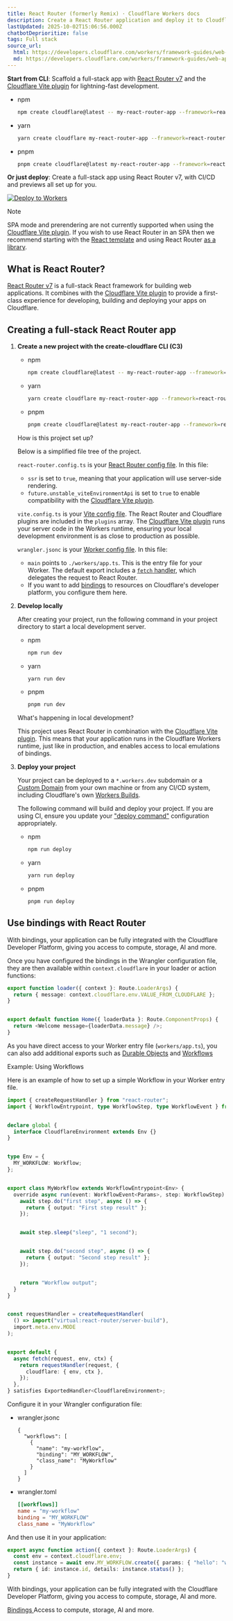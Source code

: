 ```yaml
---
title: React Router (formerly Remix) · Cloudflare Workers docs
description: Create a React Router application and deploy it to Cloudflare Workers
lastUpdated: 2025-10-02T15:06:56.000Z
chatbotDeprioritize: false
tags: Full stack
source_url:
  html: https://developers.cloudflare.com/workers/framework-guides/web-apps/react-router/
  md: https://developers.cloudflare.com/workers/framework-guides/web-apps/react-router/index.md
---
```


**Start from CLI**: Scaffold a full-stack app with [React Router v7](https://reactrouter.com/) and the [Cloudflare Vite plugin](https://developers.cloudflare.com/workers/vite-plugin/) for lightning-fast development.

* npm

  ```sh
  npm create cloudflare@latest -- my-react-router-app --framework=react-router
  ```

* yarn

  ```sh
  yarn create cloudflare my-react-router-app --framework=react-router
  ```

* pnpm

  ```sh
  pnpm create cloudflare@latest my-react-router-app --framework=react-router
  ```

**Or just deploy**: Create a full-stack app using React Router v7, with CI/CD and previews all set up for you.

[![Deploy to Workers](https://deploy.workers.cloudflare.com/button)](https://deploy.workers.cloudflare.com/?url=https://github.com/cloudflare/templates/tree/main/react-router-starter-template)

Note

SPA mode and prerendering are not currently supported when using the [Cloudflare Vite plugin](https://developers.cloudflare.com/workers/vite-plugin/). If you wish to use React Router in an SPA then we recommend starting with the [React template](https://developers.cloudflare.com/workers/framework-guides/web-apps/react/) and using React Router [as a library](https://reactrouter.com/start/data/installation).

## What is React Router?

[React Router v7](https://reactrouter.com/) is a full-stack React framework for building web applications. It combines with the [Cloudflare Vite plugin](https://developers.cloudflare.com/workers/vite-plugin/) to provide a first-class experience for developing, building and deploying your apps on Cloudflare.

## Creating a full-stack React Router app

1. **Create a new project with the create-cloudflare CLI (C3)**

   * npm

     ```sh
     npm create cloudflare@latest -- my-react-router-app --framework=react-router
     ```

   * yarn

     ```sh
     yarn create cloudflare my-react-router-app --framework=react-router
     ```

   * pnpm

     ```sh
     pnpm create cloudflare@latest my-react-router-app --framework=react-router
     ```

   How is this project set up?

   Below is a simplified file tree of the project.

   `react-router.config.ts` is your [React Router config file](https://reactrouter.com/explanation/special-files#react-routerconfigts). In this file:

   * `ssr` is set to `true`, meaning that your application will use server-side rendering.
   * `future.unstable_viteEnvironmentApi` is set to `true` to enable compatibility with the [Cloudflare Vite plugin](https://developers.cloudflare.com/workers/vite-plugin/).

   `vite.config.ts` is your [Vite config file](https://vite.dev/config/). The React Router and Cloudflare plugins are included in the `plugins` array. The [Cloudflare Vite plugin](https://developers.cloudflare.com/workers/vite-plugin/) runs your server code in the Workers runtime, ensuring your local development environment is as close to production as possible.

   `wrangler.jsonc` is your [Worker config file](https://developers.cloudflare.com/workers/wrangler/configuration/). In this file:

   * `main` points to `./workers/app.ts`. This is the entry file for your Worker. The default export includes a [`fetch` handler](https://developers.cloudflare.com/workers/runtime-apis/fetch/), which delegates the request to React Router.
   * If you want to add [bindings](https://developers.cloudflare.com/workers/runtime-apis/bindings/) to resources on Cloudflare's developer platform, you configure them here.

2. **Develop locally**

   After creating your project, run the following command in your project directory to start a local development server.

   * npm

     ```sh
     npm run dev
     ```

   * yarn

     ```sh
     yarn run dev
     ```

   * pnpm

     ```sh
     pnpm run dev
     ```

   What's happening in local development?

   This project uses React Router in combination with the [Cloudflare Vite plugin](https://developers.cloudflare.com/workers/vite-plugin/). This means that your application runs in the Cloudflare Workers runtime, just like in production, and enables access to local emulations of bindings.

3. **Deploy your project**

   Your project can be deployed to a `*.workers.dev` subdomain or a [Custom Domain](https://developers.cloudflare.com/workers/configuration/routing/custom-domains/) from your own machine or from any CI/CD system, including Cloudflare's own [Workers Builds](https://developers.cloudflare.com/workers/ci-cd/builds/).

   The following command will build and deploy your project. If you are using CI, ensure you update your ["deploy command"](https://developers.cloudflare.com/workers/ci-cd/builds/configuration/#build-settings) configuration appropriately.

   * npm

     ```sh
     npm run deploy
     ```

   * yarn

     ```sh
     yarn run deploy
     ```

   * pnpm

     ```sh
     pnpm run deploy
     ```

## Use bindings with React Router

With bindings, your application can be fully integrated with the Cloudflare Developer Platform, giving you access to compute, storage, AI and more.

Once you have configured the bindings in the Wrangler configuration file, they are then available within `context.cloudflare` in your loader or action functions:

```ts
export function loader({ context }: Route.LoaderArgs) {
  return { message: context.cloudflare.env.VALUE_FROM_CLOUDFLARE };
}


export default function Home({ loaderData }: Route.ComponentProps) {
  return <Welcome message={loaderData.message} />;
}
```

As you have direct access to your Worker entry file (`workers/app.ts`), you can also add additional exports such as [Durable Objects](https://developers.cloudflare.com/durable-objects/) and [Workflows](https://developers.cloudflare.com/workflows/)

Example: Using Workflows

Here is an example of how to set up a simple Workflow in your Worker entry file.

```ts
import { createRequestHandler } from "react-router";
import { WorkflowEntrypoint, type WorkflowStep, type WorkflowEvent } from 'cloudflare:workers';


declare global {
  interface CloudflareEnvironment extends Env {}
}


type Env = {
  MY_WORKFLOW: Workflow;
};


export class MyWorkflow extends WorkflowEntrypoint<Env> {
  override async run(event: WorkflowEvent<Params>, step: WorkflowStep) {
    await step.do("first step", async () => {
      return { output: "First step result" };
    });


    await step.sleep("sleep", "1 second");


    await step.do("second step", async () => {
      return { output: "Second step result" };
    });


    return "Workflow output";
  }
}


const requestHandler = createRequestHandler(
  () => import("virtual:react-router/server-build"),
  import.meta.env.MODE
);


export default {
  async fetch(request, env, ctx) {
    return requestHandler(request, {
      cloudflare: { env, ctx },
    });
  },
} satisfies ExportedHandler<CloudflareEnvironment>;
```

Configure it in your Wrangler configuration file:

* wrangler.jsonc

  ```jsonc
  {
    "workflows": [
      {
        "name": "my-workflow",
        "binding": "MY_WORKFLOW",
        "class_name": "MyWorkflow"
      }
    ]
  }
  ```

* wrangler.toml

  ```toml
  [[workflows]]
  name = "my-workflow"
  binding = "MY_WORKFLOW"
  class_name = "MyWorkflow"
  ```

And then use it in your application:

```ts
export async function action({ context }: Route.LoaderArgs) {
  const env = context.cloudflare.env;
  const instance = await env.MY_WORKFLOW.create({ params: { "hello": "world" })
  return { id: instance.id, details: instance.status() };
}
```

With bindings, your application can be fully integrated with the Cloudflare Developer Platform, giving you access to compute, storage, AI and more.

[Bindings ](https://developers.cloudflare.com/workers/runtime-apis/bindings/)Access to compute, storage, AI and more.

